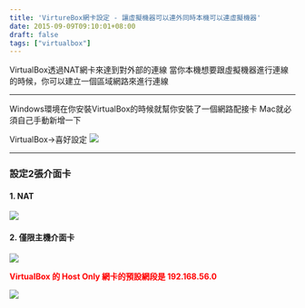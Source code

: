 ```yaml
---
title: 'VirtureBox網卡設定 - 讓虛擬機器可以連外同時本機可以連虛擬機器'
date: 2015-09-09T09:10:01+08:00
draft: false
tags: ["virtualbox"]
---
```

VirtualBox透過NAT網卡來達到對外部的連線
當你本機想要跟虛擬機器進行連線的時候，你可以建立一個區域網路來進行連線

***

Windows環境在你安裝VirtualBox的時候就幫你安裝了一個網路配接卡
Mac就必須自己手動新增一下

VirtualBox->喜好設定
![](https://fblog.ooopiz.com/images/201509/A03-01.png)

***

### 設定2張介面卡
#### 1. NAT
![](https://fblog.ooopiz.com/images/201509/A03-02.png)

#### 2. 僅限主機介面卡
![](https://fblog.ooopiz.com/images/201509/A03-03.png)

<b style="color:red;">VirtualBox 的 Host Only 網卡的預設網段是 192.168.56.0</b>

![](https://fblog.ooopiz.com/images/201509/A03-04.png)
